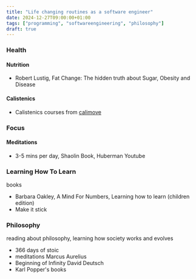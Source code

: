 ```yaml
---
title: "Life changing routines as a software engineer"
date: 2024-12-27T09:00:00+01:00
tags: ["programming", "softwareengineering", "philosophy"]
draft: true
---
```


### Health

#### Nutrition

- Robert Lustig, Fat Change: The hidden truth about Sugar, Obesity and Disease

#### Calistenics

- Calistenics courses from [calimove](https://www.calimove.com/)

### Focus

#### Meditations

- 3-5 mins per day, Shaolin Book, Huberman Youtube

### Learning How To Learn

books

- Barbara Oakley, A Mind For Numbers, Learning how to learn (children edition)
- Make it stick

### Philosophy

reading about philosophy, learning how society works and evolves

- 366 days of stoic
- meditations Marcus Aurelius
- Beginning of Infinity David Deutsch
- Karl Popper's books
